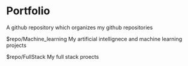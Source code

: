 # Portfolio
A github repository which organizes my github repositories

$repo/Machine_learning
  My artificial intellignece and machine learning projects

$repo/FullStack
  My full stack proects

